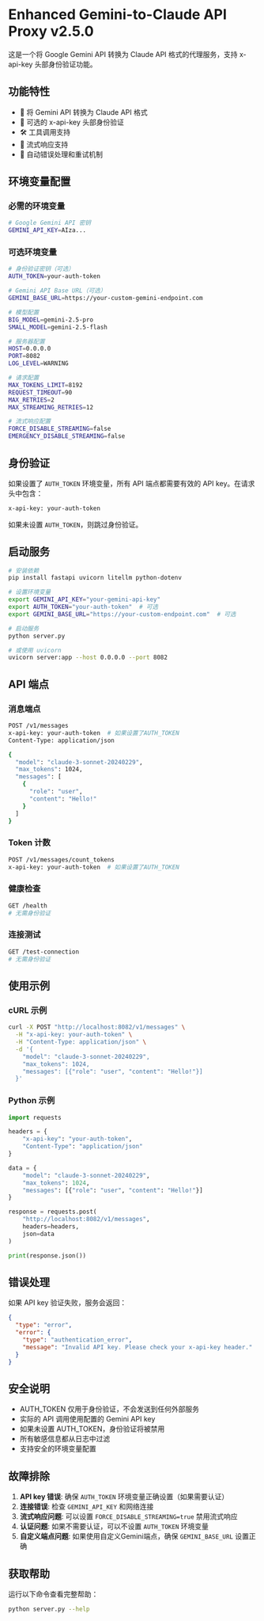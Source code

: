 # Enhanced Gemini-to-Claude API Proxy v2.5.0

这是一个将 Google Gemini API 转换为 Claude API 格式的代理服务，支持 x-api-key 头部身份验证功能。

## 功能特性

- 🔄 将 Gemini API 转换为 Claude API 格式
- 🔐 可选的 x-api-key 头部身份验证
- 🛠️ 工具调用支持
- 📡 流式响应支持
- 🔧 自动错误处理和重试机制

## 环境变量配置

### 必需的环境变量

```bash
# Google Gemini API 密钥
GEMINI_API_KEY=AIza...
```

### 可选环境变量

```bash
# 身份验证密钥（可选）
AUTH_TOKEN=your-auth-token

# Gemini API Base URL（可选）
GEMINI_BASE_URL=https://your-custom-gemini-endpoint.com

# 模型配置
BIG_MODEL=gemini-2.5-pro
SMALL_MODEL=gemini-2.5-flash

# 服务器配置
HOST=0.0.0.0
PORT=8082
LOG_LEVEL=WARNING

# 请求配置
MAX_TOKENS_LIMIT=8192
REQUEST_TIMEOUT=90
MAX_RETRIES=2
MAX_STREAMING_RETRIES=12

# 流式响应配置
FORCE_DISABLE_STREAMING=false
EMERGENCY_DISABLE_STREAMING=false
```

## 身份验证

如果设置了 `AUTH_TOKEN` 环境变量，所有 API 端点都需要有效的 API key。在请求头中包含：

```bash
x-api-key: your-auth-token
```

如果未设置 `AUTH_TOKEN`，则跳过身份验证。

## 启动服务

```bash
# 安装依赖
pip install fastapi uvicorn litellm python-dotenv

# 设置环境变量
export GEMINI_API_KEY="your-gemini-api-key"
export AUTH_TOKEN="your-auth-token"  # 可选
export GEMINI_BASE_URL="https://your-custom-endpoint.com"  # 可选

# 启动服务
python server.py

# 或使用 uvicorn
uvicorn server:app --host 0.0.0.0 --port 8082
```

## API 端点

### 消息端点
```bash
POST /v1/messages
x-api-key: your-auth-token  # 如果设置了AUTH_TOKEN
Content-Type: application/json

{
  "model": "claude-3-sonnet-20240229",
  "max_tokens": 1024,
  "messages": [
    {
      "role": "user", 
      "content": "Hello!"
    }
  ]
}
```

### Token 计数
```bash
POST /v1/messages/count_tokens
x-api-key: your-auth-token  # 如果设置了AUTH_TOKEN
```

### 健康检查
```bash
GET /health
# 无需身份验证
```

### 连接测试
```bash
GET /test-connection  
# 无需身份验证
```

## 使用示例

### cURL 示例
```bash
curl -X POST "http://localhost:8082/v1/messages" \
  -H "x-api-key: your-auth-token" \
  -H "Content-Type: application/json" \
  -d '{
    "model": "claude-3-sonnet-20240229",
    "max_tokens": 1024,
    "messages": [{"role": "user", "content": "Hello!"}]
  }'
```

### Python 示例
```python
import requests

headers = {
    "x-api-key": "your-auth-token",
    "Content-Type": "application/json"
}

data = {
    "model": "claude-3-sonnet-20240229", 
    "max_tokens": 1024,
    "messages": [{"role": "user", "content": "Hello!"}]
}

response = requests.post(
    "http://localhost:8082/v1/messages",
    headers=headers,
    json=data
)

print(response.json())
```

## 错误处理

如果 API key 验证失败，服务会返回：

```json
{
  "type": "error",
  "error": {
    "type": "authentication_error",
    "message": "Invalid API key. Please check your x-api-key header."
  }
}
```

## 安全说明

- AUTH_TOKEN 仅用于身份验证，不会发送到任何外部服务
- 实际的 API 调用使用配置的 Gemini API key
- 如果未设置 AUTH_TOKEN，身份验证将被禁用
- 所有敏感信息都从日志中过滤
- 支持安全的环境变量配置

## 故障排除

1. **API key 错误**: 确保 `AUTH_TOKEN` 环境变量正确设置（如果需要认证）
2. **连接错误**: 检查 `GEMINI_API_KEY` 和网络连接
3. **流式响应问题**: 可以设置 `FORCE_DISABLE_STREAMING=true` 禁用流式响应
4. **认证问题**: 如果不需要认证，可以不设置 `AUTH_TOKEN` 环境变量
5. **自定义端点问题**: 如果使用自定义Gemini端点，确保 `GEMINI_BASE_URL` 设置正确

## 获取帮助

运行以下命令查看完整帮助：

```bash
python server.py --help
```
